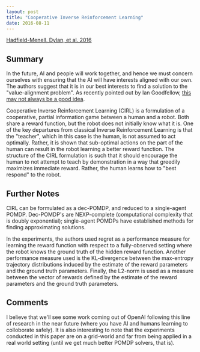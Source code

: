 ```yaml
---
layout: post
title: "Cooperative Inverse Reinforcement Learning"
date: 2016-08-11
---
```


[Hadfield-Menell, Dylan, et al. 2016](http://arxiv.org/pdf/1606.03137v2.pdf)

## Summary

In the future, AI and people will work together, and hence we must concern ourselves with ensuring that the AI will have interests aligned with our own. 
The authors suggest that it is in our best interests to find a solution to the "value-alignment problem". As recently pointed out by Ian Goodfellow,
[this may not always be a good idea](https://www.quora.com/When-do-you-expect-AI-safety-to-become-a-serious-issue).

Cooperative Inverse Reinforcement Learning (CIRL) is a formulation of a cooperative, partial information game between a human and a robot. Both share a reward 
function, but the robot does not initially know what it is. One of the key departures from classical Inverse Reinforcement Learning
is that the "teacher", which in this case is the human, is not assumed to act optimally. Rather, it is shown that sub-optimal actions
on the part of the human can result in the robot learning a better reward function. The structure of the CIRL formulation is such that it should encourage the 
human to not attempt to teach by demonstration in a way that greedily maximizes immediate reward. Rather, the human learns how to "best respond" to the robot.

## Further Notes

CIRL can be formulated as a dec-POMDP, and reduced to a single-agent POMDP. Dec-POMDP's are NEXP-complete (computational complexity that is doubly exponential); single-agent POMDPs have established methods for finding approximating solutions. 

In the experiments, the authors used regret as a performance measure for learning the reward function with respect to a fully-observed setting where the robot knows the ground truth of the hidden reward function. Another performance measure used is
the KL-divergence between the max-entropy trajectory distributions induced by the estimate of the reward parameters and the ground truth parameters. Finally,
the L2-norm is used as a measure between the vector of rewards defined by the estimate of the reward parameters and the ground truth parameters.

## Comments

I believe that we'll see some work coming out of OpenAI following this line of research in the near future (where you have AI and humans learning to colloborate safely). 
It is also interesting to note that the experiments conducted in this paper are on a grid-world and far from being applied in a real world setting (until we get much better POMDP solvers, that is).  

